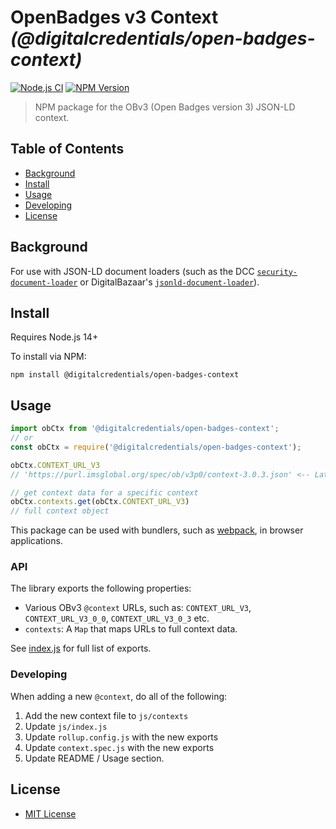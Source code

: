 # OpenBadges v3 Context _(@digitalcredentials/open-badges-context)_

[![Node.js CI](https://github.com/digitalcredentials/open-badges-context/workflows/Node.js%20CI/badge.svg)](https://github.com/digitalcredentials/open-badges-context/actions?query=workflow%3A%22Node.js+CI%22)
[![NPM Version](https://img.shields.io/npm/v/@digitalcredentials/open-badges-context.svg)](https://npm.im/@digitalcredentials/open-badges-context)

> NPM package for the OBv3 (Open Badges version 3) JSON-LD context.

## Table of Contents

- [Background](#background)
- [Install](#install)
- [Usage](#usage)
- [Developing](#developing)
- [License](#license)

## Background

For use with JSON-LD document loaders (such as
the DCC [`security-document-loader`](https://github.com/digitalcredentials/security-document-loader)
or DigitalBazaar's [`jsonld-document-loader`](https://github.com/digitalbazaar/jsonld-document-loader)). 

## Install

Requires Node.js 14+

To install via NPM:

```
npm install @digitalcredentials/open-badges-context
```

## Usage

```js
import obCtx from '@digitalcredentials/open-badges-context';
// or
const obCtx = require('@digitalcredentials/open-badges-context');

obCtx.CONTEXT_URL_V3
// 'https://purl.imsglobal.org/spec/ob/v3p0/context-3.0.3.json' <-- Latest URL

// get context data for a specific context
obCtx.contexts.get(obCtx.CONTEXT_URL_V3)
// full context object
```

This package can be used with bundlers, such as [webpack](https://webpack.js.org/), 
in browser applications.

### API

The library exports the following properties:
- Various OBv3 `@context` URLs, such as:
  `CONTEXT_URL_V3`, `CONTEXT_URL_V3_0_0`, `CONTEXT_URL_V3_0_3` etc.
- `contexts`: A `Map` that maps URLs to full context data.

See [index.js](./js/index.js) for full list of exports.

### Developing

When adding a new `@context`, do all of the following:

1. Add the new context file to `js/contexts`
2. Update `js/index.js`
3. Update `rollup.config.js` with the new exports
4. Update `context.spec.js` with the new exports
5. Update README / Usage section.

## License

* [MIT License](./LICENSE)
